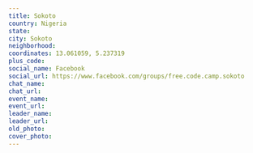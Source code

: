```yaml
---
title: Sokoto
country: Nigeria
state: 
city: Sokoto
neighborhood: 
coordinates: 13.061059, 5.237319
plus_code:
social_name: Facebook
social_url: https://www.facebook.com/groups/free.code.camp.sokoto
chat_name:
chat_url:
event_name:
event_url:
leader_name:
leader_url:
old_photo: 
cover_photo:
---
```

